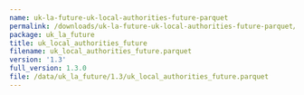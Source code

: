 ```yaml
---
name: uk-la-future-uk-local-authorities-future-parquet
permalink: /downloads/uk-la-future-uk-local-authorities-future-parquet/1_3
package: uk_la_future
title: uk_local_authorities_future
filename: uk_local_authorities_future.parquet
version: '1.3'
full_version: 1.3.0
file: /data/uk_la_future/1.3/uk_local_authorities_future.parquet
---
```

